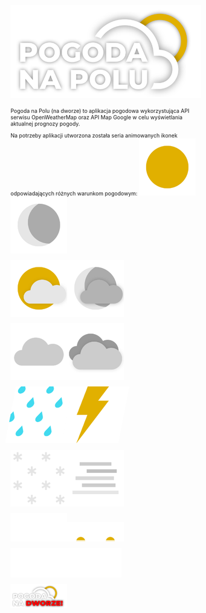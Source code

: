 # ![logo na polu](https://github.com/LaminarPLayer/pogoda-na-polu/blob/master/readme-resources/logo4.svg)
Pogoda na Polu (na dworze) to aplikacja pogodowa wykorzystująca API serwisu OpenWeatherMap oraz API Map Google w celu wyświetlania aktualnej prognozy pogody.

Na potrzeby aplikacji utworzona została seria animowanych ikonek odpowiadających różnych warunkom pogodowym:
<img width="150" alt="Bezchmurnie w dzień" src="https://github.com/LaminarPLayer/pogoda-na-polu/blob/master/readme-resources/01d.svg">
<img width="150" alt="Bezchmurnie w nocy" src="https://github.com/LaminarPLayer/pogoda-na-polu/blob/master/readme-resources/01n.svg">

<img width="150" alt="Małe zachmurzenie w dzień" src="https://github.com/LaminarPLayer/pogoda-na-polu/blob/master/readme-resources/02d.svg"><img width="150" alt="Małe zachmurzenie w nocy" src="https://github.com/LaminarPLayer/pogoda-na-polu/blob/master/readme-resources/02n.svg">

<img width="150" alt="Zachmurzenie" src="https://github.com/LaminarPLayer/pogoda-na-polu/blob/master/readme-resources/03d.svg"><img width="150" alt="Duże zachmurzenie" src="https://github.com/LaminarPLayer/pogoda-na-polu/blob/master/readme-resources/04d.svg">

<img width="150" alt="Deszcz" style="transform: skew(-11deg)" src="https://github.com/LaminarPLayer/pogoda-na-polu/blob/master/readme-resources/09d.svg"><img width="150" alt="Burza" style="transform: skew(-11deg)" src="https://github.com/LaminarPLayer/pogoda-na-polu/blob/master/readme-resources/11d.svg">

<img width="150" alt="Śnieg" src="https://github.com/LaminarPLayer/pogoda-na-polu/blob/master/readme-resources/13d.svg"><img width="150" alt="Mgła itp." src="https://github.com/LaminarPLayer/pogoda-na-polu/blob/master/readme-resources/50d.svg">

<img width="150" alt="Ciśnienie atmosferyczne" src="https://github.com/LaminarPLayer/pogoda-na-polu/blob/master/readme-resources/condition-pressure.svg"><img width="150" alt="Wschód i zachód słońca" src="https://github.com/LaminarPLayer/pogoda-na-polu/blob/master/readme-resources/condition-sunrise-sunset.svg">

<img width="98" alt="Lekki wiatr" src="https://github.com/LaminarPLayer/pogoda-na-polu/blob/master/readme-resources/condition-wind-light.svg"><img width="98" alt="Średni wiatr" src="https://github.com/LaminarPLayer/pogoda-na-polu/blob/master/readme-resources/condition-wind-moderate.svg"><img width="98" alt="Mocny wiatr" src="https://github.com/LaminarPLayer/pogoda-na-polu/blob/master/readme-resources/condition-wind-strong.svg">

<img width="150" alt="Logo na dworze" src="https://github.com/LaminarPLayer/pogoda-na-polu/blob/master/readme-resources/logo4-na-dworze.svg">